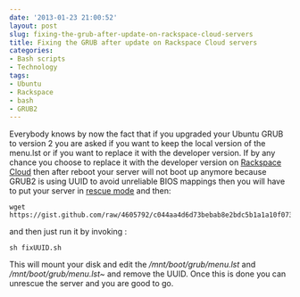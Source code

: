 ```yaml
---
date: '2013-01-23 21:00:52'
layout: post
slug: fixing-the-grub-after-update-on-rackspace-cloud-servers
title: Fixing the GRUB after update on Rackspace Cloud servers
categories:
- Bash scripts
- Technology
tags:
- Ubuntu
- Rackspace
- bash
- GRUB2
---
```


Everybody knows by now the fact that if you upgraded your Ubuntu GRUB to version 2 you are asked if you want to keep the local version of the menu.lst or if you want to replace it with the developer version. If by any chance you choose to replace it with the developer version on [Rackspace Cloud](http://www.rackspace.co.uk/cloud-servers/) then after reboot your server will not boot up anymore because GRUB2 is using UUID to avoid unreliable BIOS mappings then you will have to put your server in [rescue mode](http://www.rackspace.com/knowledge_center/article/managing-your-server-4-rescue-mode) and then:

	wget https://gist.github.com/raw/4605792/c044aa4d6d73bebab8e2bdc5b1a1a10f07358d21/fixUUID.sh

and then just run it by invoking :

	sh fixUUID.sh
	
This will mount your disk and edit the */mnt/boot/grub/menu.lst* and */mnt/boot/grub/menu.lst~* and remove the UUID. Once this is done you can unrescue the server and you are good to go.
